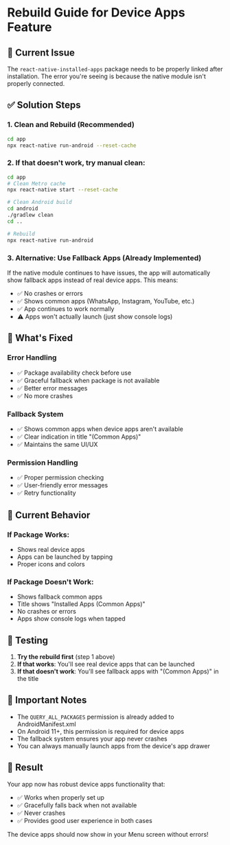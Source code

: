 # Rebuild Guide for Device Apps Feature

## 🔧 Current Issue
The `react-native-installed-apps` package needs to be properly linked after installation. The error you're seeing is because the native module isn't properly connected.

## ✅ Solution Steps

### 1. Clean and Rebuild (Recommended)
```bash
cd app
npx react-native run-android --reset-cache
```

### 2. If that doesn't work, try manual clean:
```bash
cd app
# Clean Metro cache
npx react-native start --reset-cache

# Clean Android build
cd android
./gradlew clean
cd ..

# Rebuild
npx react-native run-android
```

### 3. Alternative: Use Fallback Apps (Already Implemented)
If the native module continues to have issues, the app will automatically show fallback apps instead of real device apps. This means:

- ✅ No crashes or errors
- ✅ Shows common apps (WhatsApp, Instagram, YouTube, etc.)
- ✅ App continues to work normally
- ⚠️ Apps won't actually launch (just show console logs)

## 🎯 What's Fixed

### Error Handling
- ✅ Package availability check before use
- ✅ Graceful fallback when package is not available
- ✅ Better error messages
- ✅ No more crashes

### Fallback System
- ✅ Shows common apps when device apps aren't available
- ✅ Clear indication in title "(Common Apps)"
- ✅ Maintains the same UI/UX

### Permission Handling
- ✅ Proper permission checking
- ✅ User-friendly error messages
- ✅ Retry functionality

## 📱 Current Behavior

### If Package Works:
- Shows real device apps
- Apps can be launched by tapping
- Proper icons and colors

### If Package Doesn't Work:
- Shows fallback common apps
- Title shows "Installed Apps (Common Apps)"
- No crashes or errors
- Apps show console logs when tapped

## 🔄 Testing

1. **Try the rebuild first** (step 1 above)
2. **If that works**: You'll see real device apps that can be launched
3. **If that doesn't work**: You'll see fallback apps with "(Common Apps)" in the title

## 🚨 Important Notes

- The `QUERY_ALL_PACKAGES` permission is already added to AndroidManifest.xml
- On Android 11+, this permission is required for device apps
- The fallback system ensures your app never crashes
- You can always manually launch apps from the device's app drawer

## 🎉 Result

Your app now has robust device apps functionality that:
- ✅ Works when properly set up
- ✅ Gracefully falls back when not available
- ✅ Never crashes
- ✅ Provides good user experience in both cases

The device apps should now show in your Menu screen without errors!
